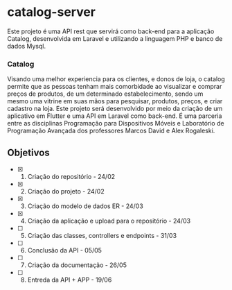 # catalog-server 
Este projeto é uma API rest que servirá como back-end para a aplicação Catalog, desenvolvida em Laravel e utilizando a linguagem PHP e banco de dados Mysql.

### Catalog

Visando uma melhor experiencia para os clientes, e donos de loja, o catalog permite que as pessoas tenham mais comorbidade ao visualizar e comprar preços de produtos, de um determinado estabelecimento, sendo um mesmo uma vitrine em suas mãos para pesquisar, produtos, preços, e criar cadastro na loja. Este projeto será desenvolvido por meio da criação de um aplicativo em Flutter e uma API em Laravel como back-end. É uma parceria entre as disciplinas Programação para Dispositivos Móveis e Laboratório de Programação Avançada dos professores Marcos David e Alex Rogaleski.

## Objetivos
- [x] 1. Criação do repositório - 24/02
- [x] 2. Criação do projeto - 24/02
- [x] 3. Criação do modelo de dados ER - 24/03
- [x] 4. Criação da aplicação e upload para o repositório - 24/03
- [ ] 5. Criação das classes, controllers e endpoints - 31/03
- [ ] 6. Conclusão da API - 05/05
- [ ] 7. Criação da documentação - 26/05
- [ ] 8. Entreda da API + APP - 19/06
